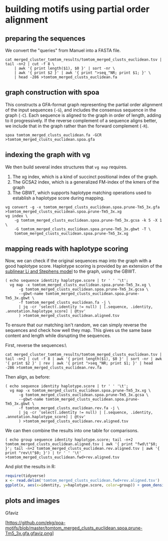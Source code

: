 # building motifs using partial order alignment

## preparing the sequences

We convert the "queries" from Manuel into a FASTA file.

```
cat merged_cluster_tomtom_results/tomtom_merged_clusts_euclidean.tsv | tail -n+2 | cut -f 8 \
    | awk '{ print length($1), $0 }' | sort -nr \
    | awk '{ print $2 }' | awk '{ print ">seq_"NR; print $1; }' \
    | head -286 >tomtom_merged_clusts_euclidean.fa
```

## graph construction with spoa

This constructs a GFA-format graph representing the partial order alignment of the input sequences (`-G`), and includes the consensus sequence in the graph (`-C`).
Each sequence is aligned to the graph in order of length, adding to it progressively.
If the reverse complement of a sequence aligns better, we include that in the graph rather than the forward complement (`-R`).

```
spoa tomtom_merged_clusts_euclidean.fa -GCR >tomtom_merged_clusts_euclidean.spoa.gfa
```

## indexing the graph with vg

We then build several index structures that `vg map` requires.

1. The xg index, which is a kind of succinct positional index of the graph.
2. The GCSA2 index, which is a generalized FM-index of the kmers of the graph
3. The GBWT, which supports haplotype matching operations used to establish a haplotype score during mapping.

```
vg convert -g -x tomtom_merged_clusts_euclidean.spoa.prune-Tm5_3x.gfa >tomtom_merged_clusts_euclidean.spoa.prune-Tm5_3x.xg
vg index \
    -g tomtom_merged_clusts_euclidean.spoa.prune-Tm5_3x.gcsa -k 5 -X 1 \
    -G tomtom_merged_clusts_euclidean.spoa.prune-Tm5_3x.gbwt -T \
    tomtom_merged_clusts_euclidean.spoa.prune-Tm5_3x.xg
```

## mapping reads with haplotype scoring

Now, we can check if the original sequences map into the graph with a good haplotype score.
Haplotype scoring is provided by an extension of the [sublinear Li and Stephens model](https://doi.org/10.1186/s13015-019-0144-9) to the graph, using the GBWT.

```
( echo sequence identity haplotype.score | tr ' ' '\t';
  vg map -x tomtom_merged_clusts_euclidean.spoa.prune-Tm5_3x.xg \
      -g tomtom_merged_clusts_euclidean.spoa.prune-Tm5_3x.gcsa \
      --gbwt-name tomtom_merged_clusts_euclidean.spoa.prune-Tm5_3x.gbwt \
      -f tomtom_merged_clusts_euclidean.fa -j \
      | jq -cr 'select(.identity != null) | [.sequence, .identity, .annotation.haplotype_score] | @tsv' 
      ) >tomtom_merged_clusts_euclidean.aligned.tsv
```

To ensure that our matching isn't random, we can simply reverse the sequences and check how well they map.
This gives us the same base content and length while disrupting the sequences.

First, reverse the sequences:\

```
cat merged_cluster_tomtom_results/tomtom_merged_clusts_euclidean.tsv | tail -n+2 | cut -f 8 | awk '{ print length($1), $0 }' | sort -nr | awk '{ print $2 }' | rev | awk '{ print ">seq_"NR; print $1; }' | head -286 >tomtom_merged_clusts_euclidean.rev.fa
```

Then align, as before:

```
( echo sequence identity haplotype.score | tr ' ' '\t';
  vg map -x tomtom_merged_clusts_euclidean.spoa.prune-Tm5_3x.xg \
      -g tomtom_merged_clusts_euclidean.spoa.prune-Tm5_3x.gcsa \
      --gbwt-name tomtom_merged_clusts_euclidean.spoa.prune-Tm5_3x.gbwt \
      -f tomtom_merged_clusts_euclidean.rev.fa -j \
      | jq -cr 'select(.identity != null) | [.sequence, .identity, .annotation.haplotype_score] | @tsv' 
      ) >tomtom_merged_clusts_euclidean.rev.aligned.tsv
```

We can then combine the results into one table for comparisons.

```
( echo group sequence identity haplotype.score; tail -n+2 tomtom_merged_clusts_euclidean.aligned.tsv | awk '{ print "fwd\t"$0; }'; tail -n+2 tomtom_merged_clusts_euclidean.rev.aligned.tsv | awk '{ print "rev\t"$0; }') | tr ' ' '\t' >tomtom_merged_clusts_euclidean.fwd+rev.aligned.tsv
```

And plot the results in R:

```R
require(tidyverse)
x <- read.delim('tomtom_merged_clusts_euclidean.fwd+rev.aligned.tsv')
ggplot(x, aes(x=identity, y=haplotype.score, color=group)) + geom_density_2d(h=c(0.1,10)) + geom_point(alpha=I(1/3))
```

## plots and images

Gfaviz

[https://github.com/ekg/poa-motifs/blob/master/tomtom_merged_clusts_euclidean.spoa.prune-Tm5_3x.gfa.gfaviz.png]
